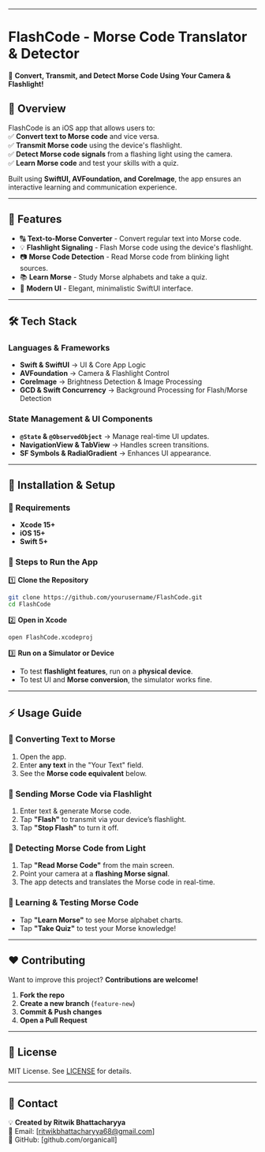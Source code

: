 

---

# **FlashCode - Morse Code Translator & Detector**  
🚀 **Convert, Transmit, and Detect Morse Code Using Your Camera & Flashlight!**  

## 📸 **Overview**  
FlashCode is an iOS app that allows users to:  
✅ **Convert text to Morse code** and vice versa.  
✅ **Transmit Morse code** using the device's flashlight.  
✅ **Detect Morse code signals** from a flashing light using the camera.  
✅ **Learn Morse code** and test your skills with a quiz.  

Built using **SwiftUI, AVFoundation, and CoreImage**, the app ensures an interactive learning and communication experience.  

---

## 🎯 **Features**  
- 🔠 **Text-to-Morse Converter** - Convert regular text into Morse code.  
- 💡 **Flashlight Signaling** - Flash Morse code using the device's flashlight.  
- 📷 **Morse Code Detection** - Read Morse code from blinking light sources.  
- 📚 **Learn Morse** - Study Morse alphabets and take a quiz.  
- 🎨 **Modern UI** - Elegant, minimalistic SwiftUI interface.  

---

## 🛠️ **Tech Stack**  
### **Languages & Frameworks**  
- **Swift & SwiftUI** → UI & Core App Logic  
- **AVFoundation** → Camera & Flashlight Control  
- **CoreImage** → Brightness Detection & Image Processing  
- **GCD & Swift Concurrency** → Background Processing for Flash/Morse Detection  

### **State Management & UI Components**  
- **`@State` & `@ObservedObject`** → Manage real-time UI updates.  
- **NavigationView & TabView** → Handles screen transitions.  
- **SF Symbols & RadialGradient** → Enhances UI appearance.  
 
---

## 🚀 **Installation & Setup**  

### **🔹 Requirements**  
- **Xcode 15+**  
- **iOS 15+**  
- **Swift 5+**  

### **🔹 Steps to Run the App**  
1️⃣ **Clone the Repository**  
```bash
git clone https://github.com/yourusername/FlashCode.git
cd FlashCode
```
2️⃣ **Open in Xcode**  
```bash
open FlashCode.xcodeproj
```
3️⃣ **Run on a Simulator or Device**  
- To test **flashlight features**, run on a **physical device**.  
- To test UI and **Morse conversion**, the simulator works fine.  

---

## ⚡ **Usage Guide**  

### **📌 Converting Text to Morse**  
1. Open the app.  
2. Enter **any text** in the "Your Text" field.  
3. See the **Morse code equivalent** below.  

### **📌 Sending Morse Code via Flashlight**  
1. Enter text & generate Morse code.  
2. Tap **"Flash"** to transmit via your device’s flashlight.  
3. Tap **"Stop Flash"** to turn it off.  

### **📌 Detecting Morse Code from Light**  
1. Tap **"Read Morse Code"** from the main screen.  
2. Point your camera at a **flashing Morse signal**.  
3. The app detects and translates the Morse code in real-time.  

### **📌 Learning & Testing Morse Code**  
- Tap **"Learn Morse"** to see Morse alphabet charts.  
- Tap **"Take Quiz"** to test your Morse knowledge!  

---


## ❤️ **Contributing**
Want to improve this project? **Contributions are welcome!**  
1. **Fork the repo**  
2. **Create a new branch** (`feature-new`)  
3. **Commit & Push changes**  
4. **Open a Pull Request**  

---

## 📄 **License**
MIT License. See [LICENSE](LICENSE) for details.  

---

## 📩 **Contact**
💡 **Created by Ritwik Bhattacharyya**  
📧 Email: [ritwikbhattacharyya68@gmail.com]  
🔗 GitHub: [github.com/organicall]  



